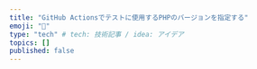 ```yaml
---
title: "GitHub Actionsでテストに使用するPHPのバージョンを指定する"
emoji: "🦐"
type: "tech" # tech: 技術記事 / idea: アイデア
topics: []
published: false
---
```

